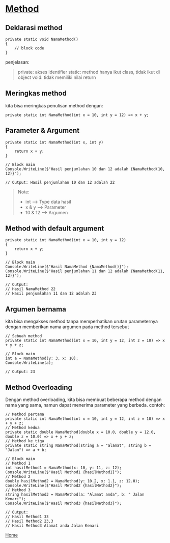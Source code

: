 # <ins>Method</ins>

## Deklarasi method

```CSharp
private static void NamaMethod()
{
    // block code
}
```

penjelasan:

> private: akses identifier
> static: method hanya ikut class, tidak ikut di object
> void: tidak memiliki nilai return

## Meringkas method

kita bisa meringkas penulisan method dengan:

```CSharp
private static int NamaMethod(int x = 10, int y = 12) => x + y;
```

## Parameter & Argument

```CSharp
private static int NamaMethod(int x, int y)
{
    return x + y;
}

// Block main
Console.WriteLine($"Hasil penjumlahan 10 dan 12 adalah {NamaMethod(10, 12)}");

// Output: Hasil penjumlahan 10 dan 12 adalah 22
```

> Note:
>
> - int --> Type data hasil
> - x & y --> Parameter
> - 10 & 12 --> Argumen

## Method with default argument

```CSharp
private static int NamaMethod(int x = 10, int y = 12)
{
    return x + y;
}

// Block main
Console.WriteLine($"Hasil NamaMethod {NamaMethod()}");
Console.WriteLine($"Hasil penjumlahan 11 dan 12 adalah {NamaMethod(11, 12)}");

// Output:
// Hasil NamaMethod 22
// Hasil penjumlahan 11 dan 12 adalah 23
```

## Argumen bernama

kita bisa mengakses method tanpa memperhatikan urutan parameternya dengan memberikan nama argumen pada method tersebut

```Csharp
// Sebuah method
private static int NamaMethod(int x = 10, int y = 12, int z = 10) => x + y + z;

// Block main
int a = NamaMethod(y: 3, x: 10);
Console.WriteLine(a);

// Output: 23
```

## Method Overloading

Dengan method overloading, kita bisa membuat beberapa method dengan nama yang sama, namun dapat menerima parameter yang berbeda.
contoh:

```CSharp
// Method pertama
private static int NamaMethod(int x = 10, int y = 12, int z = 10) => x + y + z;
// Method kedua
private static double NamaMethod(double x = 10.0, double y = 12.0, double z = 10.0) => x + y + z;
// Method ke tiga
private static string NamaMethod(string a = "alamat", string b = "Jalan") => a + b;

// Block main
// Method 1
int hasilMethod1 = NamaMethod(x: 10, y: 11, z: 12);
Console.WriteLine($"Hasil Method1 {hasilMethod1}");
// Method 2
double hasilMethod2 = NamaMethod(y: 10.2, x: 1.1, z: 12.0);
Console.WriteLine($"Hasil Method2 {hasilMethod2}");
// Method 3
string hasilMethod3 = NamaMethod(a: "Alamat anda", b: " Jalan Kenari");
Console.WriteLine($"Hasil Method3 {hasilMethod3}");

// Output:
// Hasil Method1 33
// Hasil Method2 23,3
// Hasil Method3 Alamat anda Jalan Kenari
```


[Home](../README.md)